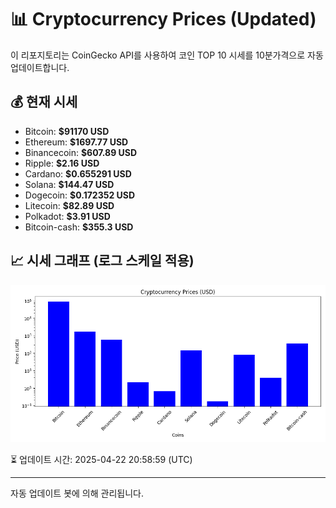 
# 📊 Cryptocurrency Prices (Updated)

이 리포지토리는 CoinGecko API를 사용하여 코인 TOP 10 시세를 10분가격으로 자동 업데이트합니다.

## 💰 현재 시세
- Bitcoin: **$91170 USD**
- Ethereum: **$1697.77 USD**
- Binancecoin: **$607.89 USD**
- Ripple: **$2.16 USD**
- Cardano: **$0.655291 USD**
- Solana: **$144.47 USD**
- Dogecoin: **$0.172352 USD**
- Litecoin: **$82.89 USD**
- Polkadot: **$3.91 USD**
- Bitcoin-cash: **$355.3 USD**

## 📈 시세 그래프 (로그 스케일 적용)
![Crypto Prices](crypto_prices.png)

⏳ 업데이트 시간: 2025-04-22 20:58:59 (UTC)

---
자동 업데이트 봇에 의해 관리됩니다.
